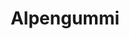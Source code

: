 ---
title: Alpengummi
pType: Illustration
pURL: https://www.behance.net/gallery/77769739/Alpengummi-Illustration-for-packaging
weight: 1
images:
    - img/uploads/P-01-alpengummi.png
---